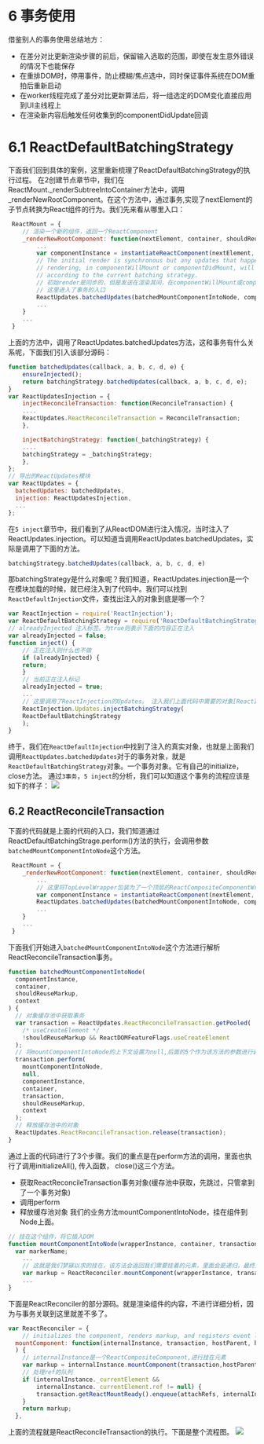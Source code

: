 # 6 事务使用
借鉴别人的事务使用总结地方：
- 在差分对比更新渲染步骤的前后，保留输入选取的范围，即使在发生意外错误的情况下也能保存
- 在重排DOM时，停用事件，防止模糊/焦点选中，同时保证事件系统在DOM重拍后重新启动
- 在worker线程完成了差分对比更新算法后，将一组选定的DOM变化直接应用到UI主线程上
- 在渲染新内容后触发任何收集到的componentDidUpdate回调

# 6.1 ReactDefaultBatchingStrategy

下面我们回到具体的案例，这里重新梳理了ReactDefaultBatchingStrategy的执行过程。
在2创建节点章节中，我们在ReactMount._renderSubtreeIntoContainer方法中，调用_renderNewRootComponent。在这个方法中，通过事务,实现了nextElement的子节点转换为React组件的行为。我们先来看从哪里入口：
```javascript
 ReactMount = {
    // 渲染一个新的组件，返回一个ReactComponent
    _renderNewRootComponent: function(nextElement, container, shouldReuseMarkup, context)  {
        ...
        var componentInstance = instantiateReactComponent(nextElement, false);
        // The initial render is synchronous but any updates that happen during
        // rendering, in componentWillMount or componentDidMount, will be batched
        // according to the current batching strategy.
        // 初始render是同步的，但是发送在渲染其间，在componentWillMount或componentDidMount，将按照当前的策略进行批量处理
        // 这里进入了事务的入口
        ReactUpdates.batchedUpdates(batchedMountComponentIntoNode, componentInstance, container, shouldReuseMarkup, context);
        ...
    }
    ...
 }
```
上面的方法中，调用了ReactUpdates.batchedUpdates方法，这和事务有什么关系呢，下面我们引入该部分源码：
```javascript
function batchedUpdates(callback, a, b, c, d, e) {
    ensureInjected();
    return batchingStrategy.batchedUpdates(callback, a, b, c, d, e);
}
var ReactUpdatesInjection = {
    injectReconcileTransaction: function(ReconcileTransaction) {
    ....
    ReactUpdates.ReactReconcileTransaction = ReconcileTransaction;
    },

    injectBatchingStrategy: function(_batchingStrategy) {
    ....
    batchingStrategy = _batchingStrategy;
    },
};
// 导出的ReactUpdates模块
var ReactUpdates = {
  batchedUpdates: batchedUpdates,
  injection: ReactUpdatesInjection,
  ...
};
```
在`5 inject`章节中，我们看到了从ReactDOM进行注入情况，当时注入了ReactUpdates.injection。可以知道当调用ReactUpdates.batchedUpdates，实际是调用了下面的方法。
```javascript
batchingStrategy.batchedUpdates(callback, a, b, c, d, e)
```
那batchingStrategy是什么对象呢？我们知道，ReactUpdates.injection是一个在模块加载的时候，就已经注入到了代码中。我们可以找到`ReactDefaultInjection`文件，查找出注入的对象到底是哪一个？
```javascript
var ReactInjection = require('ReactInjection');
var ReactDefaultBatchingStrategy = require('ReactDefaultBatchingStrategy');
// alreadyInjected 注入标签。为true则表示下面的内容正在注入
var alreadyInjected = false;
function inject() {
    // 正在注入则什么也不做
    if (alreadyInjected) {
    return;
    }
    // 当前正在注入标记
    alreadyInjected = true;
    ... 
    // 这里调用了ReactInjection的Updates。 注入我们上面代码中需要的对象[ReactInjection.Updates就是 ReactUpdates.injection]
    ReactInjection.Updates.injectBatchingStrategy(
    ReactDefaultBatchingStrategy
    );
}
```
终于，我们在`ReactDefaultInjection`中找到了注入的真实对象，也就是上面我们调用`ReactUpdates.batchedUpdates`对于的事务对象，就是`ReactDefaultBatchingStrategy`对象。一个事务对象。它有自己的initialize，close方法。
通过`3事务`，`5 inject`的分析，我们可以知道这个事务的流程应该是如下的样子：
![](/image/10.png)<br/>

## 6.2 ReactReconcileTransaction
下面的代码就是上面的代码的入口，我们知道通过ReactDefaultBatchingStrage.perform()方法的执行，会调用参数`batchedMountComponentIntoNode`这个方法。
```javascript
 ReactMount = {
    _renderNewRootComponent: function(nextElement, container, shouldReuseMarkup, context)  {
        ...
        // 这里将TopLevelWrapper包装为了一个顶层的ReactCompositeComponentWrapper对象，并包含了_instantiateReactComponent方法(该方法是将元素变为ReactCompositeComponentWrapper，ReactDOMComponent,ReactDOMTextComponent)
        var componentInstance = instantiateReactComponent(nextElement, false);
        ReactUpdates.batchedUpdates(batchedMountComponentIntoNode, componentInstance, container, shouldReuseMarkup, context);
        ...
    }
    ...
 }
```
下面我们开始进入`batchedMountComponentIntoNode`这个方法进行解析ReactReconcileTransaction事务。
```javascript
function batchedMountComponentIntoNode(
  componentInstance,
  container,
  shouldReuseMarkup,
  context
) {
  // 对象缓存池中获取事务
  var transaction = ReactUpdates.ReactReconcileTransaction.getPooled(
    /* useCreateElement */
    !shouldReuseMarkup && ReactDOMFeatureFlags.useCreateElement
  );
  // 将mountComponentIntoNode的上下文设置为null,后面的5个作为该方法的参数进行调用
  transaction.perform(
    mountComponentIntoNode,
    null,
    componentInstance,
    container,
    transaction,
    shouldReuseMarkup,
    context
  );
  // 释放缓存池中的对象
  ReactUpdates.ReactReconcileTransaction.release(transaction);
}
```
通过上面的代码进行了3个步骤。我们的重点是在perform方法的调用，里面也执行了调用initializeAll(), 传入函数， close()这三个方法。
- 获取ReactReconcileTransaction事务对象(缓存池中获取，先跳过，只管拿到了一个事务对象)
- 调用perform
- 释放缓存池对象
我们的业务方法mountComponentIntoNode，挂在组件到Node上面。
```javascript
// 挂在这个组件，将它插入DOM
function mountComponentIntoNode(wrapperInstance, container, transaction, shouldReuseMarkup, context) {
  var markerName;
    ...
    // 这就是我们梦寐以求的挂在，该方法会返回我们需要挂着的元素，里面会是递归，最终返回整个节点的markup
    var markup = ReactReconciler.mountComponent(wrapperInstance, transaction, null, ReactDOMContainerInfo(wrapperInstance, container), context, 0 /* parentDebugID */);
    ...
}
```
下面是ReactReconciler的部分源码。就是渲染组件的内容，不进行详细分析，因为与事务关联到这里就差不多了。
```javascript
var ReactReconciler = {
    // initializes the component, renders markup, and registers event listeners.
  mountComponent: function(internalInstance, transaction, hostParent, hostContainerInfo, context, parentDebugID // 0 in production and for roots
  ) {
    // internalInstance是一个ReactCompositeComponent,进行挂在元素
    var markup = internalInstance.mountComponent(transaction,hostParent,hostContainerInfo,context,parentDebugID);
    // 处理ref的队列
    if (internalInstance._currentElement &&
        internalInstance._currentElement.ref != null) {
        transaction.getReactMountReady().enqueue(attachRefs, internalInstance);
    }
    return markup;
  },
```
上面的流程就是ReactReconcileTransaction的执行。下面是整个流程图。
![](/image/11.png)